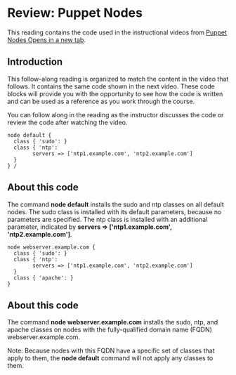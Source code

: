 # Review: Puppet Nodes

This reading contains the code used in the instructional videos from [Puppet Nodes Opens in a new tab](https://www.coursera.org/learn/configuration-management-cloud/lecture/gSFeH/puppet-nodes).

## Introduction

This follow-along reading is organized to match the content in the video that follows. It contains the same code shown in the next video. These code blocks will provide you with the opportunity to see how the code is written and can be used as a reference as you work through the course. 

You can follow along in the reading as the instructor discusses the code or review the code after watching the video.

```
node default {
  class { 'sudo': }
  class { 'ntp':
        servers => ['ntp1.example.com', 'ntp2.example.com']
  }
} /
```

## About this code

The command **node default** installs the sudo and ntp classes on all default nodes. The sudo class is installed with its default parameters, because no parameters are specified. The ntp class is installed with an additional parameter, indicated by **servers => ['ntp1.example.com', 'ntp2.example.com']**. 

```
node webserver.example.com {
  class { 'sudo': }
  class { 'ntp':
        servers => ['ntp1.example.com', 'ntp2.example.com']
  }
  class { 'apache': }
}
```

## About this code

The command **node webserver.example.com** installs the sudo, ntp, and apache classes on nodes with the fully-qualified domain name (FQDN) webserver.example.com. 

Note: Because nodes with this FQDN have a specific set of classes that apply to them, the **node default** command will not apply any classes to them. 
